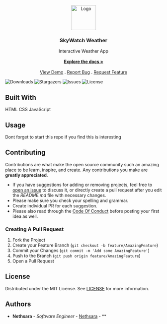 <br/>
<p align="center">
  <a href="https://github.com/Nethsara/SkyWatch">
    <img src="images/logo/logo.png" alt="Logo" width="80" height="80">
  </a>

  <h3 align="center">SkyWatch Weather</h3>

  <p align="center">
    Interactive Weather App
    <br/>
    <br/>
    <a href="https://github.com/Nethsara/SkyWatch"><strong>Explore the docs »</strong></a>
    <br/>
    <br/>
    <a href="https://github.com/Nethsara/SkyWatch">View Demo</a>
    .
    <a href="https://github.com/Nethsara/SkyWatch/issues">Report Bug</a>
    .
    <a href="https://github.com/Nethsara/SkyWatch/issues">Request Feature</a>
  </p>
</p>

![Downloads](https://img.shields.io/github/downloads/Nethsara/SkyWatch/total) ![Stargazers](https://img.shields.io/github/stars/Nethsara/SkyWatch?style=social) ![Issues](https://img.shields.io/github/issues/Nethsara/SkyWatch) ![License](https://img.shields.io/github/license/Nethsara/SkyWatch)

## Built With

HTML CSS JavaScript

## Usage

Dont forget to start this repo if you find this is interesting

## Contributing

Contributions are what make the open source community such an amazing place to be learn, inspire, and create. Any contributions you make are **greatly appreciated**.

- If you have suggestions for adding or removing projects, feel free to [open an issue](https://github.com/Nethsara/SkyWatch/issues/new) to discuss it, or directly create a pull request after you edit the _README.md_ file with necessary changes.
- Please make sure you check your spelling and grammar.
- Create individual PR for each suggestion.
- Please also read through the [Code Of Conduct](https://github.com/Nethsara/SkyWatch/blob/main/CODE_OF_CONDUCT.md) before posting your first idea as well.

### Creating A Pull Request

1. Fork the Project
2. Create your Feature Branch (`git checkout -b feature/AmazingFeature`)
3. Commit your Changes (`git commit -m 'Add some AmazingFeature'`)
4. Push to the Branch (`git push origin feature/AmazingFeature`)
5. Open a Pull Request

## License

Distributed under the MIT License. See [LICENSE](https://github.com/Nethsara/SkyWatch/blob/main/LICENSE.md) for more information.

## Authors

- **Nethsara** - _Software Engineer_ - [Nethsara](https://github.com/Nethsara/) - \*\*
